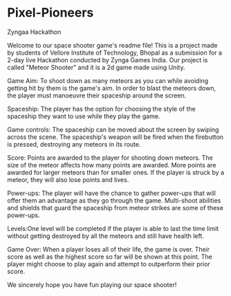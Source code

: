 # Pixel-Pioneers
Zyngaa Hackathon

Welcome to our space shooter game's readme file!
This is a project made by students of Vellore Institute of Technology, Bhopal as a submission for a 2-day live Hackathon conducted by Zynga Games India. Our project is called "Meteor Shooter" and it is a 2d game made using Unity.

Game Aim: To shoot down as many meteors as you can while avoiding getting hit by them is the game's aim. In order to blast the meteors down, the player must manoeuvre their spaceship around the screen. 

Spaceship: The player has the option for choosing the style of the spaceship they want to use while they play the game.

Game controls: The spaceship can be moved about the screen by swiping across the scene. The spaceship's weapon will be fired when the firebutton is pressed, destroying any meteors in its route. 

Score: Points are awarded to the player for shooting down meteors. The size of the meteor affects how many points are awarded. More points are awarded for larger meteors than for smaller ones. If the player is struck by a meteor, they will also lose points and lives.

Power-ups: The player will have the chance to gather power-ups that will offer them an advantage as they go through the game. Multi-shoot abilities and shields that guard the spaceship from meteor strikes are some of these power-ups.

Levels:One level will be completed if the player is able to last the time limit without getting destroyed by all the meteors and still have health left.

Game Over: When a player loses all of their life, the game is over. Their score as well as the highest score so far will be shown at this point. The player might choose to play again and attempt to outperform their prior score.

We sincerely hope you have fun playing our space shooter!
